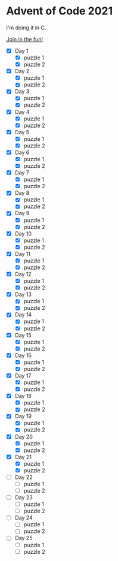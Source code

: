 # Advent of Code 2021

I'm doing it in C.

[Join in the fun!](adventofcode.com)

- [x] Day 1
  - [x] puzzle 1
  - [x] puzzle 2
- [x] Day 2
  - [x] puzzle 1
  - [x] puzzle 2
- [x] Day 3
  - [x] puzzle 1
  - [x] puzzle 2
- [x] Day 4
  - [x] puzzle 1
  - [x] puzzle 2
- [x] Day 5
  - [x] puzzle 1
  - [x] puzzle 2
- [x] Day 6
  - [x] puzzle 1
  - [x] puzzle 2
- [x] Day 7
  - [x] puzzle 1
  - [x] puzzle 2
- [x] Day 8
  - [x] puzzle 1
  - [x] puzzle 2
- [x] Day 9
  - [x] puzzle 1
  - [x] puzzle 2
- [x] Day 10
  - [x] puzzle 1
  - [x] puzzle 2
- [x] Day 11
  - [x] puzzle 1
  - [x] puzzle 2
- [x] Day 12
  - [x] puzzle 1
  - [x] puzzle 2
- [x] Day 13
  - [x] puzzle 1
  - [x] puzzle 2
- [x] Day 14
  - [x] puzzle 1
  - [x] puzzle 2
- [x] Day 15
  - [x] puzzle 1
  - [x] puzzle 2
- [x] Day 16
  - [x] puzzle 1
  - [x] puzzle 2
- [x] Day 17
  - [x] puzzle 1
  - [x] puzzle 2
- [x] Day 18
  - [x] puzzle 1
  - [x] puzzle 2
- [x] Day 19
  - [x] puzzle 1
  - [x] puzzle 2
- [x] Day 20
  - [x] puzzle 1
  - [x] puzzle 2
- [x] Day 21
  - [x] puzzle 1
  - [x] puzzle 2
- [ ] Day 22
  - [ ] puzzle 1
  - [ ] puzzle 2
- [ ] Day 23
  - [ ] puzzle 1
  - [ ] puzzle 2
- [ ] Day 24
  - [ ] puzzle 1
  - [ ] puzzle 2
- [ ] Day 25
  - [ ] puzzle 1
  - [ ] puzzle 2
